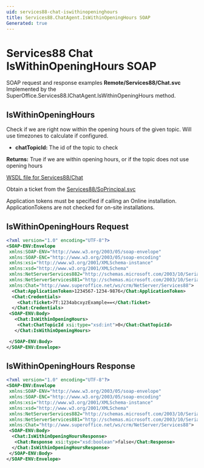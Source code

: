 ```yaml
---
uid: services88-chat-iswithinopeninghours
title: Services88.ChatAgent.IsWithinOpeningHours SOAP
Generated: true
---
```


# Services88 Chat IsWithinOpeningHours SOAP

SOAP request and response examples **Remote/Services88/Chat.svc**
Implemented by the <see cref="M:SuperOffice.Services88.IChatAgent.IsWithinOpeningHours">SuperOffice.Services88.IChatAgent.IsWithinOpeningHours</see> method.

## IsWithinOpeningHours

Check if we are right now within the opening hours of the given topic. Will use timezones to calculate if configured.

* **chatTopicId:** The id of the topic to check

**Returns:** True if we are within opening hours, or if the topic does not use opening hours


[WSDL file for Services88/Chat](../Services88-Chat.md)

Obtain a ticket from the [Services88/SoPrincipal.svc](../SoPrincipal/SoPrincipal.md)

Application tokens must be specified if calling an Online installation. ApplicationTokens are not checked for on-site installations.

## IsWithinOpeningHours Request

```xml
<?xml version="1.0" encoding="UTF-8"?>
<SOAP-ENV:Envelope
 xmlns:SOAP-ENV="http://www.w3.org/2003/05/soap-envelope"
 xmlns:SOAP-ENC="http://www.w3.org/2003/05/soap-encoding"
 xmlns:xsi="http://www.w3.org/2001/XMLSchema-instance"
 xmlns:xsd="http://www.w3.org/2001/XMLSchema"
 xmlns:NetServerServices882="http://schemas.microsoft.com/2003/10/Serialization/Arrays"
 xmlns:NetServerServices881="http://schemas.microsoft.com/2003/10/Serialization/"
 xmlns:Chat="http://www.superoffice.net/ws/crm/NetServer/Services88">
  <Chat:ApplicationToken>1234567-1234-9876</Chat:ApplicationToken>
  <Chat:Credentials>
    <Chat:Ticket>7T:1234abcxyzExample==</Chat:Ticket>
  </Chat:Credentials>
 <SOAP-ENV:Body>
   <Chat:IsWithinOpeningHours>
    <Chat:ChatTopicId xsi:type="xsd:int">0</Chat:ChatTopicId>
   </Chat:IsWithinOpeningHours>

 </SOAP-ENV:Body>
</SOAP-ENV:Envelope>

```


## IsWithinOpeningHours Response

```xml
<?xml version="1.0" encoding="UTF-8"?>
<SOAP-ENV:Envelope
 xmlns:SOAP-ENV="http://www.w3.org/2003/05/soap-envelope"
 xmlns:SOAP-ENC="http://www.w3.org/2003/05/soap-encoding"
 xmlns:xsi="http://www.w3.org/2001/XMLSchema-instance"
 xmlns:xsd="http://www.w3.org/2001/XMLSchema"
 xmlns:NetServerServices882="http://schemas.microsoft.com/2003/10/Serialization/Arrays"
 xmlns:NetServerServices881="http://schemas.microsoft.com/2003/10/Serialization/"
 xmlns:Chat="http://www.superoffice.net/ws/crm/NetServer/Services88">
 <SOAP-ENV:Body>
  <Chat:IsWithinOpeningHoursResponse>
   <Chat:Response xsi:type="xsd:boolean">false</Chat:Response>
  </Chat:IsWithinOpeningHoursResponse>
 </SOAP-ENV:Body>
</SOAP-ENV:Envelope>

```

